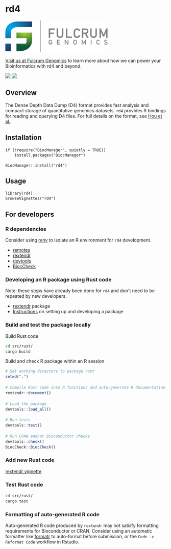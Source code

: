 # rd4

<p>
<a href float="left"="https://fulcrumgenomics.com"><img src=".github/logos/fulcrumgenomics.svg" alt="Fulcrum Genomics" height="100"/></a>
</p>

[Visit us at Fulcrum Genomics](https://www.fulcrumgenomics.com) to learn more about how we can power your Bioinformatics with rd4 and beyond.

<a href="mailto:contact@fulcrumgenomics.com?subject=[GitHub inquiry]"><img src="https://img.shields.io/badge/Email_us-brightgreen.svg?&style=for-the-badge&logo=gmail&logoColor=white"/></a>
<a href="https://www.fulcrumgenomics.com"><img src="https://img.shields.io/badge/Visit_Us-blue.svg?&style=for-the-badge&logo=wordpress&logoColor=white"/></a>

## Overview

The Dense Depth Data Dump (D4) format provides fast analysis and compact storage of quantitative genomics datasets. `rd4` provides R bindings for reading and querying D4 files. For full details on the format, see [Hou et al.](https://doi.org/10.1038/s43588-021-00085-0).

## Installation

```{r}
if (!require("BiocManager", quietly = TRUE))
    install.packages("BiocManager")

BiocManager::install("rd4")
```

## Usage

```{r}
library(rd4)
browseVignettes("rd4")
```

## For developers

### R dependencies

Consider using [renv](https://rstudio.github.io/renv/articles/renv.html) to isolate an R environment for `rd4` development.

- [remotes](https://cran.r-project.org/web/packages/remotes/index.html)
- [rextendr](https://github.com/extendr/rextendr)
- [devtools](https://www.r-project.org/nosvn/pandoc/devtools.html)
- [BiocCheck](https://bioconductor.org/packages/release/bioc/html/BiocCheck.html)

### Developing an R package using Rust code

Note: these steps have already been done for `rd4` and don't need to be repeated by new developers.

- [rextendr](https://extendr.github.io/rextendr/index.html) package
- [Instructions](https://extendr.github.io/rextendr/articles/package.html) on setting up and developing a package


### Build and test the package locally

Build Rust code

```bash
cd src/rust/
cargo build
```

Build and check R package within an R session

```R
# Set working directory to package root
setwd(".")

# Compile Rust code into R functions and auto-generate R documentation (yes, rextendr::document() does both)
rextendr::document()

# Load the package
devtools::load_all()

# Run tests
devtools::test()

# Run CRAN and/or Bioconductor checks
devtools::check()
BiocCheck::BiocCheck()
```


### Add new Rust code

[rextendr vignette](https://extendr.github.io/rextendr/articles/package.html)


### Test Rust code

```bash
cd src/rust/
cargo test
```

### Formatting of auto-generated R code

Auto-generated R code produced by `rextendr` may not satisfy formatting requirements for Bioconductor or CRAN. Consider using an automatic formatter like [formatr](https://yihui.org/formatr/) to auto-format before submission, or the `Code -> Reformat Code` workflow in Rstudio.
